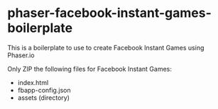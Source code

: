 # phaser-facebook-instant-games-boilerplate
This is a boilerplate to use to create Facebook Instant Games using Phaser.io

Only ZIP the following files for Facebook Instant Games:
- index.html
- fbapp-config.json
- assets (directory)
